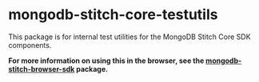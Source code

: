 # mongodb-stitch-core-testutils

This package is for internal test utilities for the MongoDB Stitch Core SDK components.

**For more information on using this in the browser, see the [mongodb-stitch-browser-sdk](https://www.npmjs.com/package/mongodb-stitch-browser-sdk) package.**
